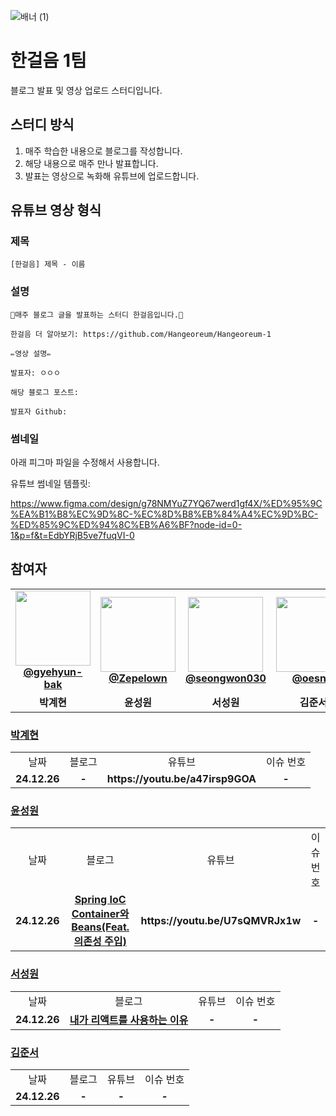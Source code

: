 ![배너 (1)](https://github.com/user-attachments/assets/3195853e-28ef-4379-957a-0d364c4216ed)

# 한걸음 1팀

블로그 발표 및 영상 업로드 스터디입니다.

## 스터디 방식

1. 매주 학습한 내용으로 블로그를 작성합니다.
2. 해당 내용으로 매주 만나 발표합니다.
3. 발표는 영상으로 녹화해 유튜브에 업로드합니다.

## 유튜브 영상 형식

### 제목

```
[한걸음] 제목 - 이름
```

### 설명

```
🌱매주 블로그 글을 발표하는 스터디 한걸음입니다.🌱

한걸음 더 알아보기: https://github.com/Hangeoreum/Hangeoreum-1

✏️영상 설명✏️

발표자: ㅇㅇㅇ

해당 블로그 포스트:

발표자 Github:
```

### 썸네일
아래 피그마 파일을 수정해서 사용합니다.

유튜브 썸네일 템플릿:

https://www.figma.com/design/g78NMYuZ7YQ67werd1gf4X/%ED%95%9C%EA%B1%B8%EC%9D%8C-%EC%8D%B8%EB%84%A4%EC%9D%BC-%ED%85%9C%ED%94%8C%EB%A6%BF?node-id=0-1&p=f&t=EdbYRjB5ve7fuqVI-0

## 참여자

<table>
  <tr>
    <td align="center">
       <img src="https://avatars.githubusercontent.com/u/167384362?v=4" width="120px;"/>   
        <br />
        <a href="https://github.com/gyehyun-bak" title="Code"><b>@gyehyun-bak</b></a>
    </td>
    <td align="center">
        <img src="https://avatars.githubusercontent.com/u/49135677?v=4" width="120px;"/> 
        <br />
        <a href="https://github.com/Zepelown" title="Code"><b>@Zepelown</b></a>
    </td>
    <td align="center">
        <img src="https://avatars.githubusercontent.com/u/105052068?v=4" width="120px;"/> 
        <br />
        <a href="https://github.com/seongwon030" title="Code"><b>@seongwon030</b></a>
    </td>
        <td align="center">
        <img src="https://avatars.githubusercontent.com/u/112786665?v=4" width="120px;"/> 
        <br />
        <a href="https://github.com/oesnuj" title="Code"><b>@oesnuj</b></a>
    </td>
  </tr>
  <tr>
    <td align="center"><b>박계현</b></td>
    <td align="center"><b>윤성원</b></td>
    <td align="center"><b>서성원</b></td>
    <td align="center"><b>김준서</b></td>
  </tr>
</table>

### <a href="https://github.com/gyehyun-bak" title="Code"><b>박계현</b></a>

<table>
  <tr>
    <td align="center">
      날짜
    </td>
    <td align="center">
      블로그
    </td>
    <td align="center">
      유튜브
    </td>
    <td align="center">
      이슈 번호
    </td>
  </tr>
  <tr>
    <td align="center"><b>24.12.26</b></td>
    <td align="center"><b>-</b></td>
    <td align="center"><b>https://youtu.be/a47irsp9GOA</b></td>
    <td align="center"><b>-</b></td>
  </tr>
</table>

### <a href="https://github.com/Zepelown" title="Code"><b>윤성원</b></a>

<table>
  <tr>
    <td align="center">
      날짜
    </td>
    <td align="center">
      블로그
    </td>
    <td align="center">
      유튜브
    </td>
    <td align="center">
      이슈 번호
    </td>
  </tr>
  <tr>
    <td align="center"><b>24.12.26</b></td>
    <td align="center">
      <b>
        <a href="https://namamim.tistory.com/32">Spring IoC Container와 Beans(Feat. 의존성 주입)</a>
      </b>
    </td>
    <td align="center"><b>https://youtu.be/U7sQMVRJx1w</b></td>
    <td align="center"><b>-</b></td>
  </tr>
</table>

### <a href="https://github.com/seongwon030" title="Code"><b>서성원</b></a>

<table>
  <tr>
    <td align="center">
      날짜
    </td>
    <td align="center">
      블로그
    </td>
    <td align="center">
      유튜브
    </td>
    <td align="center">
      이슈 번호
    </td>
  </tr>
  <tr>
    <td align="center"><b>24.12.26</b></td>
    <td align="center">
      <b>
       <a href="https://velog.io/@seongwon__105/내가-리액트를-사용하는-이유">내가 리액트를 사용하는 이유
       </a>
      </b>
    </td>
    <td align="center"><b>-</b></td>
    <td align="center"><b>-</b></td>

  </tr>
</table>

### <a href="https://github.com/oesnuj" title="Code"><b>김준서</b></a>

<table>
  <tr>
    <td align="center">
      날짜
    </td>
    <td align="center">
      블로그
    </td>
    <td align="center">
      유튜브
    </td>
    <td align="center">
      이슈 번호
    </td>
  </tr>
  <tr>
    <td align="center"><b>24.12.26</b></td>
    <td align="center">
      <b>
        -
      </b>
    </td>
    <td align="center"><b>-</b></td>
    <td align="center"><b>-</b></td>
  </tr>
</table>
